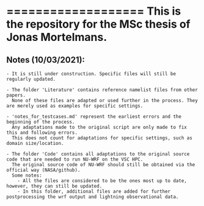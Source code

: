 ===================
This is the repository for the MSc thesis of Jonas Mortelmans.
===================

Notes (10/03/2021):
-------------------
	- It is still under construction. Specific files will still be regularly updated.

	- The folder 'Literature' contains reference namelist files from other papers. 
	  None of these files are adapted or used further in the process. They are merely used as examples for specific settings.

	- 'notes_for_testcases.md' represent the earliest errors and the beginning of the process.
	  Any adaptations made to the original script are only made to fix this and following errors.
	  This does not count for adaptations for specific settings, such as domain size/location.

	- The folder 'Code' contains all adaptations to the original source code that are needed to run NU-WRF on the VSC HPC.
	  The original source code of NU-WRF should still be obtained via the official way (NASA/github).
	  Some notes:
		- All the files are considered to be the ones most up to date, however, they can still be updated.
		- In this folder, additional files are added for further postprocessing the wrf output and lightning observational data.

